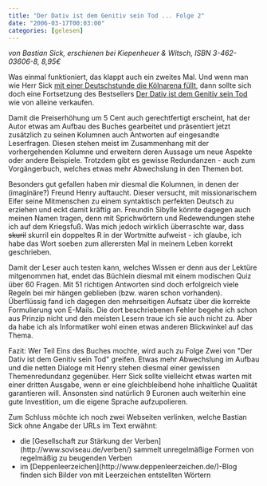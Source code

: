 ```yaml
---
title: "Der Dativ ist dem Genitiv sein Tod ... Folge 2"
date: "2006-03-17T00:03:00"
categories: [gelesen]
---
```


*von Bastian Sick,
erschienen bei Kiepenheuer & Witsch, ISBN 3-462-03606-8, 8,95€*

Was einmal funktioniert, das klappt auch ein zweites Mal. Und wenn man wie Herr Sick [mit einer Deutschstunde die Kölnarena füllt](http://www.spiegel.de/unispiegel/schule/0,1518,405824,00.html), dann sollte sich doch eine Fortsetzung des Bestsellers [Der Dativ ist dem Genitiv sein Tod](/2006/03/06/der-dativ-ist-dem-genitiv-sein-tod/) wie von alleine verkaufen.

Damit die Preiserhöhung um 5 Cent auch gerechtfertigt erscheint, hat der Autor etwas am Aufbau des Buches gearbeitet und präsentiert jetzt zusätzlich zu seinen Kolumnen auch Antworten auf eingesandte Leserfragen. Diesen stehen meist im Zusammenhang mit der vorhergehenden Kolumne und erweitern deren Aussage um neue Aspekte oder andere Beispiele. Trotzdem gibt es gewisse Redundanzen - auch zum Vorgängerbuch, welches etwas mehr Abwechslung in den Themen bot.

Besonders gut gefallen haben mir diesmal die Kolumnen, in denen der (imaginäre?) Freund Henry auftaucht. Dieser versucht, mit missionarischem Eifer seine Mitmenschen zu einem syntaktisch perfekten Deutsch zu erziehen und eckt damit kräftig an. Freundin Sibylle könnte dagegen auch meinen Namen tragen, denn mit Sprichwörtern und Redewendungen stehe ich auf dem Kriegsfuß. Was mich jedoch wirklich überraschte war, dass ~~skuril~~ skurril ein doppeltes R in der Wortmitte aufweist - ich glaube, ich habe das Wort soeben zum allerersten Mal in meinem Leben korrekt geschrieben.

Damit der Leser auch testen kann, welches Wissen er denn aus der Lektüre mitgenommen hat, endet das Büchlein diesmal mit einem modischen Quiz über 60 Fragen. Mit 51 richtigen Antworten sind doch erfolgreich viele Regeln bei mir hängen geblieben (bzw. waren schon vorhanden). Überflüssig fand ich dagegen den mehrseitigen Aufsatz über die korrekte Formulierung von E-Mails. Die dort beschriebenen Fehler begehe ich schon aus Prinzip nicht und den meisten Lesern traue ich sie auch nicht zu. Aber da habe ich als Informatiker wohl einen etwas anderen Blickwinkel auf das Thema.

Fazit: Wer Teil Eins des Buches mochte, wird auch zu Folge Zwei von "Der Dativ ist dem Genitiv sein Tod" greifen. Etwas mehr Abwechslung im Aufbau und die netten Dialoge mit Henry stehen diesmal einer gewissen Themenredundanz gegenüber. Herr Sick sollte vielleicht etwas warten mit einer dritten Ausgabe, wenn er eine gleichbleibend hohe inhaltliche Qualität garantieren will. Ansonsten sind natürlich 9 Euronen auch weiterhin eine gute Investition, um die eigene Sprache aufzupolieren.

Zum Schluss möchte ich noch zwei Webseiten verlinken, welche Bastian Sick ohne Angabe der URLs im Text erwähnt:

<ul>
	<li>die [Gesellschaft zur Stärkung der Verben](http://www.soviseau.de/verben/) sammelt unregelmäßige Formen von regelmäßig zu beugenden Verben</li>
	<li>im [Deppenleerzeichen](http://www.deppenleerzeichen.de/)-Blog finden sich Bilder von mit Leerzeichen entstellten Wörtern</li>
</ul>
